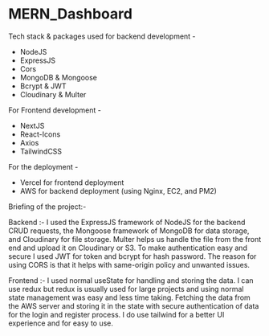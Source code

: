 # MERN_Dashboard

Tech stack & packages used for backend development - 
- NodeJS
- ExpressJS
- Cors
- MongoDB & Mongoose
- Bcrypt & JWT 
- Cloudinary & Multer 

For Frontend development - 
- NextJS
- React-Icons
- Axios 
- TailwindCSS 

For the deployment - 
- Vercel for frontend deployment
- AWS for backend deployment (using Nginx, EC2, and PM2)

Briefing of the project:-

Backend :- I used the ExpressJS framework of NodeJS for the backend CRUD requests, the Mongoose framework of MongoDB for data storage, and Cloudinary for file storage.
Multer helps us handle the file from the front end and upload it on Cloudinary or S3. To make authentication easy and secure I used JWT for token and bcrypt for hash password. The reason for using CORS is that it helps with same-origin policy and unwanted issues.

Frontend :- I used normal useState for handling and storing the data. I can use redux but redux is usually used for large projects and using normal state management was easy and less time taking. Fetching the data from the AWS server and storing it in the state with secure authentication of data for the login and register process. I do use tailwind for a better UI experience and for easy to use. 
